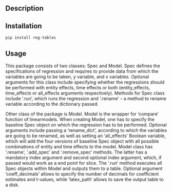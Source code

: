 ## Description

## Installation
```
pip install reg-tables
```


## Usage

This package consists of two classes: Spec and Model. Spec defines the specifications of regression and requires to provide data from which the variables are going to be taken, y variable, and x variables. Optional arguments for this class include specifying whether the regressions should be performed with entity effects, time effects or both (entity_effects, time_effects or all_effects arguments respectively). Methods for Spec class include ‘.run’, which runs the regression and ‘.rename’ – a method to rename variable according to the dictionary passed.

Other class of the package is Model. Model is the wrapper for ‘compare’ function of linearmodels. When creating Model, one has to specify the baseline Spec object on which the regression has to be performed. Optional arguments include passing a ‘rename_dict’, according to which the variables are going to be renamed, as well as setting an ‘all_effects’ Boolean variable, which will add the four versions of baseline Spec object with all possible combinations of entity and time effects to the model. Model class has ‘.rename’, ‘.add_spec’ and ‘.remove_spec’ methods. The latter has a mandatory index argument and second optional index argument, which, if passed would work as a end point for slice.  The ‘.run’ method executes all Spec objects within Model and outputs them to a table. Optional argument ‘coeff_decimals’ allows to specify the number of decimals for coefficient estimates and t-values, while ‘latex_path’ allows to save the output table to a disk.
